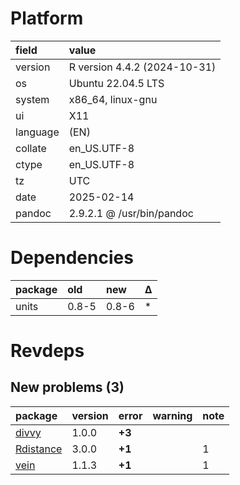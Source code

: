 # Platform

|field    |value                        |
|:--------|:----------------------------|
|version  |R version 4.4.2 (2024-10-31) |
|os       |Ubuntu 22.04.5 LTS           |
|system   |x86_64, linux-gnu            |
|ui       |X11                          |
|language |(EN)                         |
|collate  |en_US.UTF-8                  |
|ctype    |en_US.UTF-8                  |
|tz       |UTC                          |
|date     |2025-02-14                   |
|pandoc   |2.9.2.1 @ /usr/bin/pandoc    |

# Dependencies

|package |old   |new   |Δ  |
|:-------|:-----|:-----|:--|
|units   |0.8-5 |0.8-6 |*  |

# Revdeps

## New problems (3)

|package   |version |error  |warning |note |
|:---------|:-------|:------|:-------|:----|
|[divvy](problems.md#divvy)|1.0.0   |__+3__ |        |     |
|[Rdistance](problems.md#rdistance)|3.0.0   |__+1__ |        |1    |
|[vein](problems.md#vein)|1.1.3   |__+1__ |        |1    |

